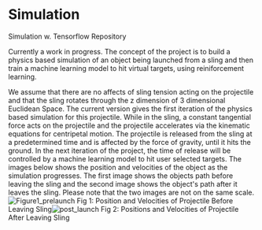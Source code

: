 # Simulation
Simulation w. Tensorflow Repository

Currently a work in progress. The concept of the project is to build a physics based simulation of an object being launched from a sling and then train a machine learning model to hit virtual targets, using reiniforcement learning. 

We assume that there are no affects of sling tension acting on the projectile and that the sling rotates through the z dimension of 3 dimensional Euclidean Space. The current version gives the first iteration of the physics based simulation for this projectile. While in the sling, a constant tangential force acts on the projectile and the projectile accelerates via the kinematic equations for centripetal motion. The projectile is released from the sling at a predetermined time and is affected by the force of gravity, until it hits the ground. In the next iteration of the project, the time of release will be controlled by a machine learning model to hit user selected targets. The images below shows the position and velocities of the object as the simulation progresses. The first image shows the objects path before leaving the sling and the second image shows the object's path after it leaves the sling. Please note that the two images are not on the same scale.  ![Figure1_prelaunch](https://github.com/StephenThacker/Simulation/assets/35053174/97e97a53-4e6a-43c6-b76a-7630747c7980) Fig 1: Position and Velocities of Projectile Before Leaving Sling![post_launch](https://github.com/StephenThacker/Simulation/assets/35053174/a3cb1ed3-5259-434d-945a-0a0bb81dfe39) Fig 2: Positions and Velocities of Projectile After Leaving Sling
